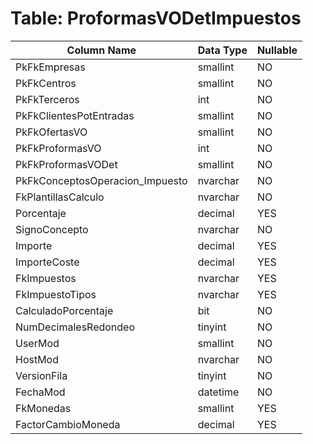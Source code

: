 # Table: ProformasVODetImpuestos

| Column Name | Data Type | Nullable |
|-------------|-----------|----------|
| PkFkEmpresas | smallint | NO |
| PkFkCentros | smallint | NO |
| PkFkTerceros | int | NO |
| PkFkClientesPotEntradas | smallint | NO |
| PkFkOfertasVO | smallint | NO |
| PkFkProformasVO | int | NO |
| PkFkProformasVODet | smallint | NO |
| PkFkConceptosOperacion_Impuesto | nvarchar | NO |
| FkPlantillasCalculo | nvarchar | NO |
| Porcentaje | decimal | YES |
| SignoConcepto | nvarchar | NO |
| Importe | decimal | YES |
| ImporteCoste | decimal | YES |
| FkImpuestos | nvarchar | YES |
| FkImpuestoTipos | nvarchar | YES |
| CalculadoPorcentaje | bit | NO |
| NumDecimalesRedondeo | tinyint | NO |
| UserMod | smallint | NO |
| HostMod | nvarchar | NO |
| VersionFila | tinyint | NO |
| FechaMod | datetime | NO |
| FkMonedas | smallint | YES |
| FactorCambioMoneda | decimal | YES |
